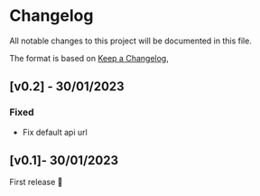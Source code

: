 # Changelog

All notable changes to this project will be documented in this file.

The format is based on [Keep a Changelog](https://keepachangelog.com/en/1.0.0/),

## [v0.2] - 30/01/2023

### Fixed

- Fix default api url

## [v0.1]- 30/01/2023

First release 🎉
